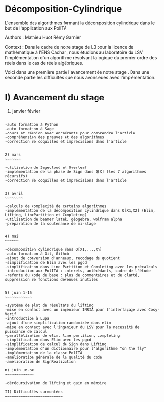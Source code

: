 # Décomposition-Cylindrique
L'ensemble des algorithmes formant la décomposition cylindrique dans le but de l'application aux PolITA

Authors : Mathieu Huot
          Rémy Garnier

Context : Dans le cadre de notre stage de L3 pour la licence de mathématique à l'ENS Cachan, nous étudions au                    laboratoire du LSV l'implémentation d'un algorithme résolvant la logique du premier ordre des réels dans le            cas de réels algébriques.

Voici dans une première partie l'avancement de notre stage .
Dans une seconde partie les difficultés que nous avons eues avec l'implémentation.

I) Avancement du stage
======================

1) janvier février
~~~~~~~~~~~~~~~~~~

-auto formation à Python
-auto formation à Sage
-cours et réunion avec encadrants pour comprendre l'article
-compréhension des preuves et des algorithmes
-correction de coquilles et imprécisions dans l'article


2) mars 
~~~~~~~

-utilisation de Sagecloud et Overleaf
-implémentation de la phase de Sign dans Q[X] (les 7 algorithmes récursifs)
-correction de coquilles et imprécisions dans l'article


3) avril
~~~~~~~~

-calculs de complexité de certains algorithmes
-implémentation de la décomposition cylindrique dans Q[X1,X2] (Elim, Lifting, LinePartition et Completing)
-utilisation de beamer latek, géogebra, wolfram alpha
-préparation de la soutenance de mi-stage


4) mai
~~~~~~

-décomposition cylindrique dans Q[X1,...,Xn]
-auto formation à Git, Github
-ajout de conversion d'anneaux, recodage de quotient
-simplification de Elim avec les pgcd
-simplification dans Line Partition et Completing avec les précalculs
-introduction aux PolITA : interets, antécédants, cadre de l'étude
-refonte du code de base : plus de commentaires et de clarté, suppression de fonctions devenues inutiles


5) juin 1-15
~~~~~~~~~~~~

-système de plot de résultats du lifting
-mise en contact avec un ingénieur INRIA pour l'interfaçage avec Cosy-Verif
-introduction à Lupa
-ajout d'une simplification randomizée dans elim
-mise en contact avec l'ingénieur du LSV pour la necessité de puissance de calcul
-parallélization de elim, line partition, completing
-simplification dans Elim avec les pgcd
-simplification de calcul de Sign dans Lifting
-implémentation d'un dictionnaire pour l'algorithme "on the fly"
-implémentation de la classe PolITA
-amélioration générale de la qualité du code
-amélioration de SignRealization

6) juin 16-30
~~~~~~~~~~~~~

-dérécursivation de lifting et gain en mémoire

II) Difficultés surmontées
==========================
